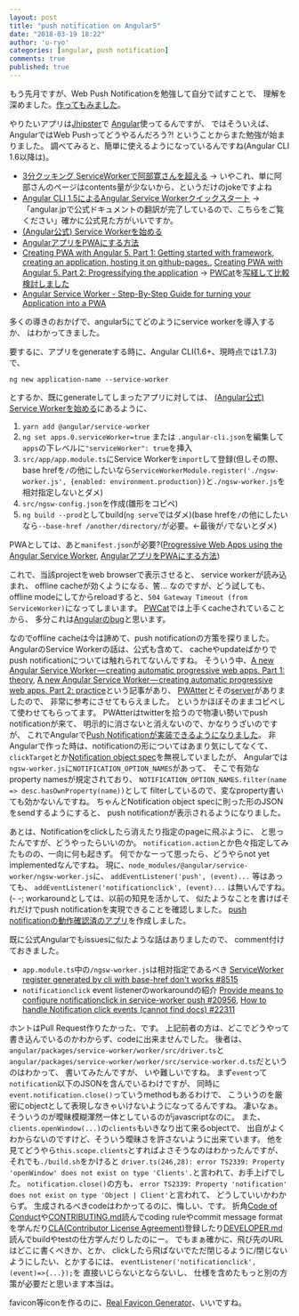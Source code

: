 ```yaml
---
layout: post
title: "push notification on Angular5"
date: "2018-03-19 18:22"
author: 'u-ryo'
categories: [angular, push notification]
comments: true
published: true
---
```

もう先月ですが、Web Push Notificationを勉強して自分で試すことで、
理解を深めました。[作ってもみました](https://github.com/u-ryo/my_web_push)。

やりたいアプリは[Jhipster](https://www.jhipster.tech)で
[Angular](https://angular.io)使ってるんですが、
ではそういえば、AngularではWeb Pushってどうやるんだろう?!
ということからまた勉強が始まりました。
調べてみると、簡単に使えるようになっているんですね(Angular CLI 1.6以降は)。

* [3分クッキング ServiceWorkerで阿部寛さんを超える](https://qiita.com/studioTeaTwo/items/157e1c380ca63b372dc0) → いやこれ、単に阿部さんのページはcontents量が少ないから、というだけのjokeですよね
* [Angular CLI 1.5によるAngular Service Workerクイックスタート](https://medium.com/lacolaco-blog/angular-cli-1-5%E3%81%AB%E3%82%88%E3%82%8Bangular-service-worker%E3%82%AF%E3%82%A4%E3%83%83%E3%82%AF%E3%82%B9%E3%82%BF%E3%83%BC%E3%83%88-bd90db99fe13) → 「angular.jpで公式ドキュメントの翻訳が完了しているので、こちらをご覧ください」確かに公式見た方がいいですか。
* [(Angular公式) Service Workerを始める](https://angular.jp/guide/service-worker-getting-started)
* [AngularアプリをPWAにする方法](https://qiita.com/studioTeaTwo/items/648731b61962b7687f5a)
* [Creating PWA with Angular 5. Part 1: Getting started with framework, creating an application, hosting it on github-pages.](https://medium.com/@nsmirnova/creating-pwa-with-angular-5-e36ea2378b5d), [Creating PWA with Angular 5. Part 2: Progressifying the application](https://medium.com/@nsmirnova/creating-pwa-with-angular-5-part-2-progressifying-the-application-449e3a706129) → [PWCat](https://github.com/NastyaSmirnova/PWCat/)を[写経して比較検討しました](https://github.com/u-ryo/PWCat/)
* [Angular Service Worker - Step-By-Step Guide for turning your Application into a PWA](https://blog.angular-university.io/angular-service-worker/)

多くの導きのおかげで、angular5にてどのようにservice workerを導入するか、
はわかってきました。

要するに、アプリをgenerateする時に、Angular CLI(1.6+、現時点では1.7.3)で、

```
ng new application-name --service-worker
```

とするか、既にgenerateしてしまったアプリに対しては、
[(Angular公式) Service Workerを始める](https://angular.jp/guide/service-worker-getting-started)にあるように、

1. `yarn add @angular/service-worker`
1. `ng set apps.0.serviceWorker=true` または `.angular-cli.json`を編集して`apps`の下レベルに`"serviceWorker": true`を挿入
1. `src/app/app.module.ts`にService Workerを`import`して登録(但しその際、base hrefを`/`の他にしたいなら`ServiceWorkerModule.register('./ngsw-worker.js', {enabled: environment.production})`と`./ngsw-worker.js`を相対指定しないとダメ)
1. `src/ngsw-config.json`を作成(雛形をコピペ)
1. `ng build --prod`としてbuild(`ng serve`ではダメ)(base hrefを`/`の他にしたいなら`--base-href /another/directory/`が必要。←最後が`/`でないとダメ)

PWAとしては、あと`manifest.json`が必要?([Progressive Web Apps using the Angular Service Worker](https://docs.google.com/document/d/1F0e0ROaZUnTFftmC0XovpREHWHjcXa4CggiFlmifjhw/edit#), [AngularアプリをPWAにする方法](https://qiita.com/studioTeaTwo/items/648731b61962b7687f5a))

これで、当該projectをweb browserで表示させると、
service workerが読み込まれ、
offline cacheが効くようになる、筈...
なのですが、どう試しても、
offline modeにしてからreloadすると、`504 Gateway Timeout (from ServiceWorker)`になってしまいます。
[PWCat](https://nastyasmirnova.github.io/PWCat/)では上手くcacheされていることから、
多分これは[Angularのbug](https://github.com/angular/angular/issues/21636)と思います。

なのでoffline cacheは今は諦めて、push notificationの方策を探りました。
AngularのService Workerの話は、公式も含めて、
cacheやupdateばかりでpush notificationについては触れられてないんですね。
そういう中、[A new Angular Service Worker — creating automatic progressive web apps. Part 1: theory](https://medium.com/progressive-web-apps/a-new-angular-service-worker-creating-automatic-progressive-web-apps-part-1-theory-37d7d7647cc7),
[A new Angular Service Worker — creating automatic progressive web apps. Part 2: practice](https://medium.com/google-developer-experts/a-new-angular-service-worker-creating-automatic-progressive-web-apps-part-2-practice-3221471269a1)という記事があり、
[PWAtter](https://github.com/webmaxru/pwatter)とその[server](https://github.com/webmaxru/pwa-workshop-api)がありましたので、
非常に参考にさせてもらえました。
というかほぼそのままコピペして使わせてもらってます。
PWAtterはtwitterを拾うので物凄い勢いでpush notificationが来て、
明示的に消さないと消えないので、かなりうざいのですが、
これでAngularで[Push Notificationが実装できるようになりました](https://github.com/u-ryo/angular-swpush/)。
非Angularで作った時は、notificationの形についてはあまり気にしてなくて、
`clickTarget`とか[Notification object spec](https://developer.mozilla.org/en-US/docs/Web/API/Notification/Notification)を無視していましたが、
Angularでは`ngsw-worker.js`に`NOTIFICATION_OPTION_NAMES`があって、
そこで有効なproperty namesが規定されており、
`NOTIFICATION_OPTION_NAMES.filter(name => desc.hasOwnProperty(name))`として
filterしているので、変なproperty書いても効かないんですね。
ちゃんとNotification object specに則った形のJSONをsendするようにすると、
push notificationが表示されるようになりました。

あとは、Notificationをclickしたら消えたり指定のpageに飛ぶように、
と思ったんですが、どうやったらいいのか。
`notification.action`とか色々指定してみたものの、一向に何も起きず。
何でかなーって思ったら、どうやらnot yet implementedなんですね。
現に、`node_modules/@angular/service-worker/ngsw-worker.js`に、
`addEventListener('push', (event)...`
等はあっても、
`addEventListener('notificationclick', (event)...`
は無いんですね。(- -;
workaroundとしては、以前の知見を活かして、
似たようなことを書けばそれだけでpush notificationを実現できることを確認しました。
[push notificationの動作確認済のアプリ](https://github.com/u-ryo/angular-swpush)を作成しました。

既に公式Angularでもissuesに似たような話はありましたので、
comment付けておきました。

* `app.module.ts`中の`/ngsw-worker.js`は相対指定であるべき [ServiceWorker register generated by cli with base-href don't works #8515](https://github.com/angular/angular-cli/issues/8515#issuecomment-374103272)
* `notificationclick` event listenerのworkaroundの紹介 [Provide means to configure notificationclick in service-worker push #20956](https://github.com/angular/angular/issues/20956#issuecomment-374133852), [How to handle Notification click events (cannot find docs) #22311](https://github.com/angular/angular/issues/22311#issuecomment-374143351)

ホントはPull Request作りたかった、です。
上記前者の方は、どこでどうやって書き込んでいるのかわからず、codeに出来ませんでした。
後者は、`angular/packages/service-worker/worker/src/driver.ts`と`angular/packages/service-worker/worker/src/service-worker.d.ts`だというのはわかって、
書いてみたんですが、
いや難しいですね。
まず`event`って`notification`以下のJSONを含んでいるわけですが、
同時に`event.notification.close()`っていうmethodもあるわけで、
こういうのを厳密にobjectとして表現しなきゃいけないようになってるんですね。
凄いなぁ。そういうのが曖昧模糊渾然一体としているのがjavascriptなのに。
また、`clients.openWindow(...)`の`clients`もいきなり出て来るobjectで、
出自がよくわからないのですけど、そういう曖昧さを許さないように出来ています。
他を見てどうやら`this.scope.clients`とすればよさそうなのはわかったんですが、
それでも`./build.sh`をかけると
`driver.ts(246,28): error TS2339: Property 'openWindow' does not exist on type 'Clients'.`と言われて、お手上げでした。
`notification.close()`の方も、
`error TS2339: Property 'notification' does not exist on type 'Object | Client'`と言われて、
どうしていいかわからず。
生成されるべきcodeはわかってるのに、悔しい、です。
折角[Code of Conduct](https://github.com/angular/code-of-conduct/blob/master/CODE_OF_CONDUCT.md)や[CONTRIBUTING.md](https://github.com/angular/angular/blob/master/CONTRIBUTING.md)読んでcoding ruleやcommit message formatを学んだり[CLA(Contributor License Agreement)](http://code.google.com/legal/individual-cla-v1.0.html)登録したり[DEVELOPER.md](https://github.com/angular/angular/blob/master/docs/DEVELOPER.md)読んでbuildやtestの仕方学んだりしたのにー。
でもまぁ確かに、飛び先のURLはどこに書くべきか、とか、
clickしたら飛ばないでただ閉じるように/閉じないようにしたい、とかするには、
`eventListener('notificationclick',(event)=>{...});`を
直接いじらないとならないし、
仕様を含めたもっと別の方策が必要だと思います本当は。

favicon等iconを作るのに、[Real Favicon Generator](https://realfavicongenerator.net/)、いいですね。
